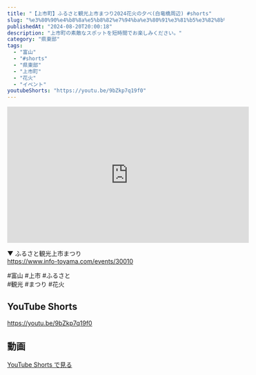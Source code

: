```yaml
---
title: "【上市町】ふるさと観光上市まつり2024花火の夕べ(白竜橋周辺) #shorts"
slug: "%e3%80%90%e4%b8%8a%e5%b8%82%e7%94%ba%e3%80%91%e3%81%b5%e3%82%8b%e3%81%95%e3%81%a8%e8%a6%b3%e5%85%89%e4%b8%8a%e5%b8%82%e3%81%be%e3%81%a4%e3%82%8a2024%e8%8a%b1%e7%81%ab%e3%81%ae%e5%a4%95%e3%81%b9"
publishedAt: "2024-08-20T20:00:18"
description: "上市町の素敵なスポットを短時間でお楽しみください。"
category: "県東部"
tags: 
  - "富山"
  - "#shorts"
  - "県東部"
  - "上市町"
  - "花火"
  - "イベント"
youtubeShorts: "https://youtu.be/9bZkp7q19f0"
---
```


<iframe width="560" height="315" src="https://www.youtube.com/embed/Lyxy_GheQh4" frameborder="0" allowfullscreen></iframe>

▼ ふるさと観光上市まつり<br />
https://www.info-toyama.com/events/30010

#富山 #上市 #ふるさと<br />
#観光 #まつり #花火

## YouTube Shorts

https://youtu.be/9bZkp7q19f0

## 動画

[YouTube Shorts で見る](https://youtu.be/9bZkp7q19f0)


